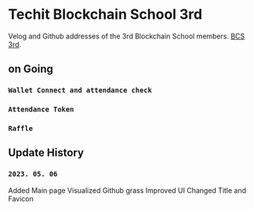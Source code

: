 # Techit Blockchain School 3rd

Velog and Github addresses of the 3rd Blockchain School members. [BCS 3rd](https://bcs3-til.vercel.app/).

## on Going

### `Wallet Connect and attendance check`

### `Attendance Token`

### `Raffle`

## Update History

### `2023. 05. 06`

Added Main page
Visualized Github grass
Improved UI
Changed Title and Favicon
